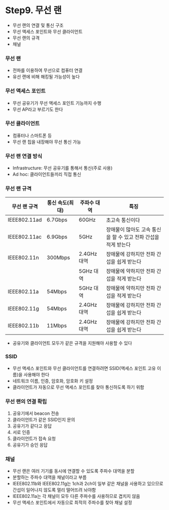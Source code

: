 # Step9. 무선 랜
 - 무선 랜의 연결 및 통신 구조
 - 무선 액세스 포인트와 무선 클라이언트
 - 무선 랜의 규격
 - 채널

### 무선 랜
- 전파를 이용하여 무선으로 컴퓨터 연결
- 유선 랜에 비해 해킹될 가능성이 높다

### 무선 액세스 포인트
- 무선 공유기가 무선 액세스 포인트 기능까지 수행
- 무선 AP라고 부르기도 한다

### 무선 클라이언트
- 컴퓨터나 스마트폰 등
- 무선 랜 칩을 내장해야 무선 통신 가능

### 무선 랜 연결 방식
- Infrastructure: 무선 공유기를 통해서 통신(주로 사용)
- Ad hoc: 클라이언트들끼리 직접 통신

### 무선 랜 규격
|   무선 랜 규격  | 통신 속도(최대) | 주파수 대역 | 특징 |
| ------------ | ------------ | -------- | --- |
| IEEE802.11ad |    6.7Gbps   |   60GHz  |초고속 통신이다|
| IEEE802.11ac |    6.9Gbps   |    5GHz  |장애물이 많아도 고속 통신을 할 수 있고 전파 간섭을 적게 받는다|
| IEEE802.11n  |    300Mbps   |2.4GHz 대역|장애물에 강하지만 전파 간섭을 쉽게 받는다|
|              |              | 5GHz 대역 |장애물에 약하지만 전파 간섭을 적게 받는다|
| IEEE802.11a  |     54Mbps   | 5GHz 대역 |장애물에 약하지만 전파 간섭을 적게 받는다|
| IEEE802.11g  |     54Mbps   |2.4GHz 대역|장애물에 강하지만 전파 간섭을 쉽게 받는다|
| IEEE802.11b  |     11Mbps   |2.4GHz 대역|장애물에 강하지만 전파 간섭을 쉽게 받는다|

- 공유기와 클라이언트 모두가 같은 규격을 지원해야 사용할 수 있다

### SSID
- 무선 액세스 포인트와 무선 클라이언트를 연결하려면 SSID(액세스 포인트 고유 이름)을 사용해야 한다
- 네트워크 이름, 인증, 암호화, 암호화 키 설정
- 클라이언트가 자동으로 무선 액세스 포인트를 찾아 통신하도록 하기 위함

### 무선 랜의 연결 확립
1. 공유기에서 beacon 전송
2. 클라이언트가 같은 SSID인지 문의
3. 공유기가 같다고 응답
4. 서로 인증
5. 클라이언트가 접속 요청
6. 공유기가 승인 응답

### 채널
- 무선 랜은 여러 기기를 동시에 연결할 수 있도록 주파수 대역을 분할
- 분할하는 주파수 대역을 채널이라고 부름
- IEEE802.11b와 IEEE802.11g는 1ch과 2ch이 일부 같은 채널을 사용하고 있으므로 간섭이 일어나지 않도록 멀리 떨어뜨려 놔야함
- IEEE802.11a는 각 채널이 모두 다른 주파수를 사용하므로 겹치지 않음
- 무선 액세스 포인트에서 자동으로 최적의 주파수를 찾아 채널 설정
